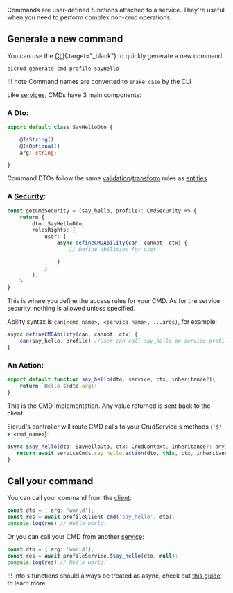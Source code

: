 Commands are user-defined functions attached to a service. They're useful when you need to perform complex non-crud operations.

## Generate a new command

You can use the [CLI](){:target="_blank"} to quickly generate a new command.

```
eicrud generate cmd profile sayHello
```
!!! note
    Command names are converted to `snake_case` by the CLI


Like [services](/services/definition), CMDs have 3 main components:

### A Dto:

```typescript title="say_hello.dto.ts"
export default class SayHelloDto {

    @IsString()
    @IsOptional()
    arg: string;

}
```

Command DTOs follow the same [validation](/services/validation)/[transform](/services/transform) rules as [entities](/services/entity).

### A [Security](/../security/definition):

```typescript title="say_hello.security.ts"
const getCmdSecurity = (say_hello, profile): CmdSecurity => { 
    return {
        dto: SayHelloDto,
        rolesRights: {
            user: {
                async defineCMDAbility(can, cannot, ctx) {
                    // Define abilities for user

                }
            }
        },
    }
}
```
This is where you define the access rules for your CMD. As for the service security, nothing is allowed unless specified.

Ability syntax is `can(<cmd_name>, <service_name>, ...args)`, for example:
```typescript
async defineCMDAbility(can, cannot, ctx) {
    can(say_hello, profile) //User can call say_hello on service profile
}
```

### An Action:
```typescript title="sayhello.action.ts"
export default function say_hello(dto, service, ctx, inheritance?){
    return `Hello ${dto.arg}!`
}
```
This is the CMD implementation. Any value returned is sent back to the client.

Eicrud's controller will route CMD calls to your CrudService's methods (`'$' + <cmd_name>`):
```typescript title="profile.service.ts"
async $say_hello(dto: SayHelloDto, ctx: CrudContext, inheritance?: any) {
   return await serviceCmds.say_hello.action(dto, this, ctx, inheritance);
}
```
## Call your command

You can call your command from the [client]():
```typescript 
const dto = { arg: 'world'};
const res = await profileClient.cmd('say_hello', dto);
console.log(res) // Hello world!
```

Or you can call your CMD from another [service](definition.md#import-your-service):
```typescript 
const dto = { arg: 'world'};
const res = await profileService.$say_hello(dto, null);
console.log(res) // Hello world!
```

!!! info
    `$` functions should always be treated as async, check out [this guide](../microservices/dollar-functions.md) to learn more.